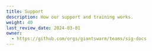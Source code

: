 ```yaml
---
title: Support
description: How our support and training works.
weight: 40
last_review_date: 2024-03-01
owner:
  - https://github.com/orgs/giantswarm/teams/sig-docs
---
```

